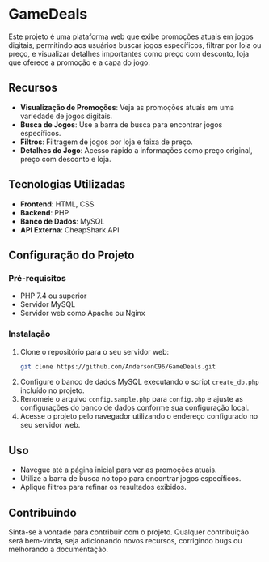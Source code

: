 # GameDeals

Este projeto é uma plataforma web que exibe promoções atuais em jogos digitais, permitindo aos usuários buscar jogos específicos, filtrar por loja ou preço, e visualizar detalhes importantes como preço com desconto, loja que oferece a promoção e a capa do jogo.

## Recursos

- **Visualização de Promoções**: Veja as promoções atuais em uma variedade de jogos digitais.
- **Busca de Jogos**: Use a barra de busca para encontrar jogos específicos.
- **Filtros**: Filtragem de jogos por loja e faixa de preço.
- **Detalhes do Jogo**: Acesso rápido a informações como preço original, preço com desconto e loja.

## Tecnologias Utilizadas

- **Frontend**: HTML, CSS
- **Backend**: PHP
- **Banco de Dados**: MySQL
- **API Externa**: CheapShark API

## Configuração do Projeto

### Pré-requisitos

- PHP 7.4 ou superior
- Servidor MySQL
- Servidor web como Apache ou Nginx

### Instalação

1. Clone o repositório para o seu servidor web:
    ```bash
    git clone https://github.com/AndersonC96/GameDeals.git
    ```
2. Configure o banco de dados MySQL executando o script `create_db.php` incluído no projeto.
3. Renomeie o arquivo `config.sample.php` para `config.php` e ajuste as configurações do banco de dados conforme sua configuração local.
4. Acesse o projeto pelo navegador utilizando o endereço configurado no seu servidor web.

## Uso

- Navegue até a página inicial para ver as promoções atuais.
- Utilize a barra de busca no topo para encontrar jogos específicos.
- Aplique filtros para refinar os resultados exibidos.

## Contribuindo

Sinta-se à vontade para contribuir com o projeto. Qualquer contribuição será bem-vinda, seja adicionando novos recursos, corrigindo bugs ou melhorando a documentação.